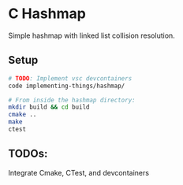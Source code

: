 # C Hashmap

Simple hashmap with linked list collision resolution.

## Setup

```bash
# TODO: Implement vsc devcontainers
code implementing-things/hashmap/

# From inside the hashmap directory:
mkdir build && cd build
cmake ..
make
ctest
```

## TODOs:

Integrate Cmake, CTest, and devcontainers
